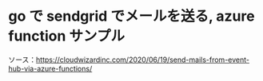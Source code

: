 
# go で sendgrid でメールを送る, azure function サンプル



ソース：https://cloudwizardinc.com/2020/06/19/send-mails-from-event-hub-via-azure-functions/
